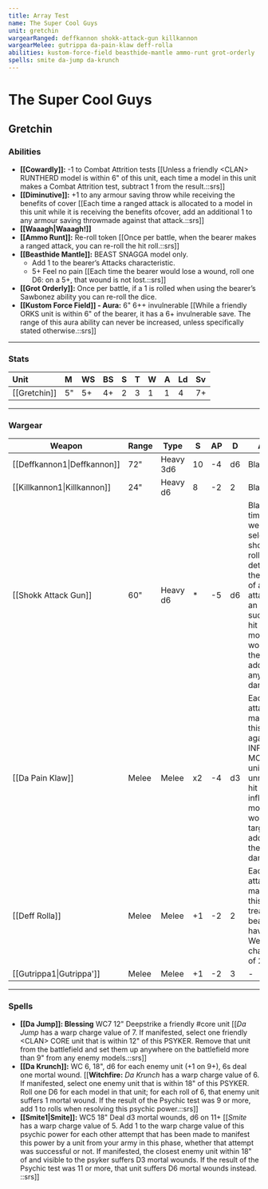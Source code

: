 ```yaml
---
title: Array Test
name: The Super Cool Guys
unit: gretchin
wargearRanged: deffkannon shokk-attack-gun killkannon
wargearMelee: gutrippa da-pain-klaw deff-rolla
abilities: kustom-force-field beasthide-mantle ammo-runt grot-orderly
spells: smite da-jump da-krunch
---
```


# The Super Cool Guys
## Gretchin
### Abilities
- **[[Cowardly]]:** -1 to Combat Attrition tests [[Unless a friendly \<CLAN> RUNTHERD model is within 6" of this unit, each time a model in this unit makes a Combat Attrition test, subtract 1 from the result.::srs]]
- **[[Diminutive]]:** +1 to any armour saving throw while receiving the benefits of cover [[Each time a ranged attack is allocated to a model in this unit while it is receiving the benefits ofcover, add an additional 1 to any armour saving throwmade against that attack.::srs]]
- **[[Waaagh\|Waaagh!]]**
- **[[Ammo Runt]]:** Re-roll token [[Once per battle, when the bearer makes a ranged attack, you can re-roll the hit roll.::srs]]
- **[[Beasthide Mantle]]:** BEAST SNAGGA model only.
    - Add 1 to the bearer’s Attacks characteristic.
    - 5+ Feel no pain [[Each time the bearer would lose a wound, roll one D6: on a 5+, that wound is not lost.::srs]]
- **[[Grot Orderly]]:** Once per battle, if a 1 is rolled when using the bearer’s Sawbonez ability you can re-roll the dice.
- **[[Kustom Force Field]] - Aura:** 6" 6++ invulnerable [[While a friendly ORKS unit is within 6" of the bearer, it has a 6+ invulnerable save. The range of this aura ability can never be increased, unless specifically stated otherwise.::srs]]

---

### Stats

| Unit     | M   | WS  | BS  | S   | T   | W   | A   | Ld  | Sv  |
|:-------- |:--- |:--- |:--- |:--- |:--- |:--- |:--- |:--- |:--- |
| [[Gretchin]] | 5"  | 5+  | 4+  | 2   | 3   | 1   | 1   | 4   | 7+  |

---

### Wargear

| Weapon | Range | Type | S   | AP  | D   | Abilities |
| ------ | ----- | ---- | --- | --- | --- | --------- |
| [[Deffkannon1\|Deffkannon]] | 72"   | Heavy 3d6 | 10  | -4  | d6  | Blast.    | 
| [[Killkannon1\|Killkannon]] | 24"   | Heavy d6 | 8   | -2  | 2   | Blast     | 
| [[Shokk Attack Gun]] | 60"   | Heavy d6 | *   | -5  | d6  | Blast. Each time this weapon is selected to shoot with, roll 2D6 to determine the Strength of all its attacks: on an 11+, each successful hit inflicts D3 mortal wounds on the target in addition to any normal damage. | 
| [[Da Pain Klaw]] | Melee | Melee | x2  | -4  | d3  | Each time an attack is made with this weapon against an INFANTRY or MONSTER unit, an unmodified hit roll of 6 inflicts 1 mortal wound on the target in addition to the normal damage. | 
| [[Deff Rolla]] | Melee | Melee | +1  | -2  | 2   | Each time an attack is made with this weapon, treat the bearer as having a Weapon Skill characteristic of 2+. | 
| [[Gutrippa1\|Gutrippa']] | Melee | Melee | +1  | -2  | 3   | -         | 

---

### Spells
  - **[[Da Jump]]: Blessing** WC7 12" Deepstrike a friendly #core unit [[_Da Jump_ has a warp charge value of 7. If manifested, select one friendly \<CLAN> CORE unit that is within 12" of this PSYKER. Remove that unit from the battlefield and set them up anywhere on the battlefield more than 9" from any enemy models.::srs]]
- **[[Da Krunch]]:** WC 6, 18", d6 for each enemy unit (+1 on 9+), 6s deal one mortal wound. [[**Witchfire:** _Da Krunch_ has a warp charge value of 6. If manifested, select one enemy unit that is within 18" of this PSYKER. Roll one D6 for each model in that unit; for each roll of 6, that enemy unit suffers 1 mortal wound. If the result of the Psychic test was 9 or more, add 1 to rolls when resolving this psychic power.::srs]]
- **[[Smite1\|Smite]]:** WC5 18" Deal d3 mortal wounds, d6 on 11+ [[_Smite_ has a warp charge value of 5. Add 1 to the warp charge value of this psychic power for each other attempt that has been made to manifest this power by a unit from your army in this phase, whether that attempt was successful or not. If manifested, the closest enemy unit within 18" of and visible to the psyker suffers D3 mortal wounds. If the result of the Psychic test was 11 or more, that unit suffers D6 mortal wounds instead. ::srs]]
